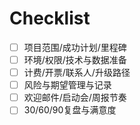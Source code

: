 # Checklist

- [ ] 项目范围/成功计划/里程碑
- [ ] 环境/权限/技术与数据准备
- [ ] 计费/开票/联系人/升级路径
- [ ] 风险与期望管理与记录
- [ ] 欢迎邮件/启动会/周报节奏
- [ ] 30/60/90复盘与满意度
